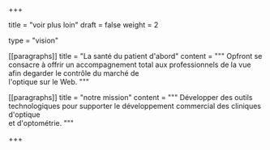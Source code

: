 +++

title = "voir plus loin"
draft = false
weight = 2

type = "vision"

[[paragraphs]]
title = "La santé du patient d'abord"
content = """
    Opfront se consacre à offrir un accompagnement total aux professionnels de la vue afin degarder le contrôle du marché de \
    l'optique sur le Web.
    """

[[paragraphs]]
title = "notre mission"
content = """
   Développer des outils technologiques pour supporter le développement commercial des cliniques d'optique \
   et d'optométrie.
   """

+++
